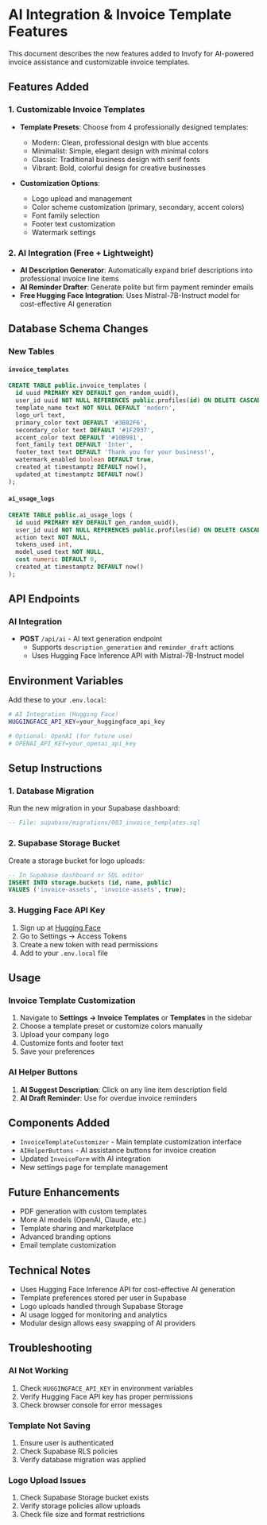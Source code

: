 # AI Integration & Invoice Template Features

This document describes the new features added to Invofy for AI-powered invoice assistance and customizable invoice templates.

## Features Added

### 1. Customizable Invoice Templates

- **Template Presets**: Choose from 4 professionally designed templates:
  - Modern: Clean, professional design with blue accents
  - Minimalist: Simple, elegant design with minimal colors
  - Classic: Traditional business design with serif fonts
  - Vibrant: Bold, colorful design for creative businesses

- **Customization Options**:
  - Logo upload and management
  - Color scheme customization (primary, secondary, accent colors)
  - Font family selection
  - Footer text customization
  - Watermark settings

### 2. AI Integration (Free + Lightweight)

- **AI Description Generator**: Automatically expand brief descriptions into professional invoice line items
- **AI Reminder Drafter**: Generate polite but firm payment reminder emails
- **Free Hugging Face Integration**: Uses Mistral-7B-Instruct model for cost-effective AI generation

## Database Schema Changes

### New Tables

#### `invoice_templates`
```sql
CREATE TABLE public.invoice_templates (
  id uuid PRIMARY KEY DEFAULT gen_random_uuid(),
  user_id uuid NOT NULL REFERENCES public.profiles(id) ON DELETE CASCADE UNIQUE,
  template_name text NOT NULL DEFAULT 'modern',
  logo_url text,
  primary_color text DEFAULT '#3B82F6',
  secondary_color text DEFAULT '#1F2937',
  accent_color text DEFAULT '#10B981',
  font_family text DEFAULT 'Inter',
  footer_text text DEFAULT 'Thank you for your business!',
  watermark_enabled boolean DEFAULT true,
  created_at timestamptz DEFAULT now(),
  updated_at timestamptz DEFAULT now()
);
```

#### `ai_usage_logs`
```sql
CREATE TABLE public.ai_usage_logs (
  id uuid PRIMARY KEY DEFAULT gen_random_uuid(),
  user_id uuid NOT NULL REFERENCES public.profiles(id) ON DELETE CASCADE,
  action text NOT NULL,
  tokens_used int,
  model_used text NOT NULL,
  cost numeric DEFAULT 0,
  created_at timestamptz DEFAULT now()
);
```

## API Endpoints

### AI Integration
- **POST** `/api/ai` - AI text generation endpoint
  - Supports `description_generation` and `reminder_draft` actions
  - Uses Hugging Face Inference API with Mistral-7B-Instruct model

## Environment Variables

Add these to your `.env.local`:

```bash
# AI Integration (Hugging Face)
HUGGINGFACE_API_KEY=your_huggingface_api_key

# Optional: OpenAI (for future use)
# OPENAI_API_KEY=your_openai_api_key
```

## Setup Instructions

### 1. Database Migration
Run the new migration in your Supabase dashboard:
```sql
-- File: supabase/migrations/003_invoice_templates.sql
```

### 2. Supabase Storage Bucket
Create a storage bucket for logo uploads:
```sql
-- In Supabase dashboard or SQL editor
INSERT INTO storage.buckets (id, name, public) 
VALUES ('invoice-assets', 'invoice-assets', true);
```

### 3. Hugging Face API Key
1. Sign up at [Hugging Face](https://huggingface.co/)
2. Go to Settings → Access Tokens
3. Create a new token with read permissions
4. Add to your `.env.local` file

## Usage

### Invoice Template Customization
1. Navigate to **Settings → Invoice Templates** or **Templates** in the sidebar
2. Choose a template preset or customize colors manually
3. Upload your company logo
4. Customize fonts and footer text
5. Save your preferences

### AI Helper Buttons
1. **AI Suggest Description**: Click on any line item description field
2. **AI Draft Reminder**: Use for overdue invoice reminders

## Components Added

- `InvoiceTemplateCustomizer` - Main template customization interface
- `AIHelperButtons` - AI assistance buttons for invoice creation
- Updated `InvoiceForm` with AI integration
- New settings page for template management

## Future Enhancements

- PDF generation with custom templates
- More AI models (OpenAI, Claude, etc.)
- Template sharing and marketplace
- Advanced branding options
- Email template customization

## Technical Notes

- Uses Hugging Face Inference API for cost-effective AI generation
- Template preferences stored per user in Supabase
- Logo uploads handled through Supabase Storage
- AI usage logged for monitoring and analytics
- Modular design allows easy swapping of AI providers

## Troubleshooting

### AI Not Working
1. Check `HUGGINGFACE_API_KEY` in environment variables
2. Verify Hugging Face API key has proper permissions
3. Check browser console for error messages

### Template Not Saving
1. Ensure user is authenticated
2. Check Supabase RLS policies
3. Verify database migration was applied

### Logo Upload Issues
1. Check Supabase Storage bucket exists
2. Verify storage policies allow uploads
3. Check file size and format restrictions
